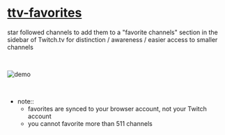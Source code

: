 # [ttv-favorites](https://chrome.google.com/webstore/detail/ttv-favorites/ehbgkeiljpignaickbblnbfkhfeemmme)

star followed channels to add them to a "favorite channels" section in the sidebar of Twitch.tv for distinction / awareness / easier access to smaller channels

<br/>

![demo](./images/demo.gif)

<br/>

- note::
	- favorites are synced to your browser account, not your Twitch account
	- you cannot favorite more than 511 channels
